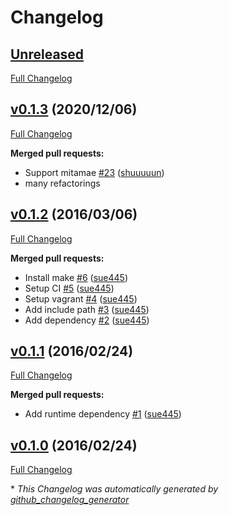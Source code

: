 # Changelog

## [Unreleased](https://github.com/sue445/itamae-plugin-recipe-tmux/tree/HEAD)
[Full Changelog](https://github.com/sue445/itamae-plugin-recipe-tmux/compare/v0.1.3...HEAD)

## [v0.1.3](https://github.com/sue445/itamae-plugin-recipe-tmux/tree/v0.1.3) (2020/12/06)
[Full Changelog](https://github.com/sue445/itamae-plugin-recipe-tmux/compare/v0.1.2...v0.1.3)

**Merged pull requests:**

- Support mitamae [\#23](https://github.com/sue445/itamae-plugin-recipe-tmux/pull/23) ([shuuuuun](https://github.com/shuuuuun))
- many refactorings

## [v0.1.2](https://github.com/sue445/itamae-plugin-recipe-tmux/tree/v0.1.2) (2016/03/06)

[Full Changelog](https://github.com/sue445/itamae-plugin-recipe-tmux/compare/v0.1.1...v0.1.2)

**Merged pull requests:**

- Install make [\#6](https://github.com/sue445/itamae-plugin-recipe-tmux/pull/6) ([sue445](https://github.com/sue445))
- Setup CI [\#5](https://github.com/sue445/itamae-plugin-recipe-tmux/pull/5) ([sue445](https://github.com/sue445))
- Setup vagrant [\#4](https://github.com/sue445/itamae-plugin-recipe-tmux/pull/4) ([sue445](https://github.com/sue445))
- Add include path [\#3](https://github.com/sue445/itamae-plugin-recipe-tmux/pull/3) ([sue445](https://github.com/sue445))
- Add dependency [\#2](https://github.com/sue445/itamae-plugin-recipe-tmux/pull/2) ([sue445](https://github.com/sue445))

## [v0.1.1](https://github.com/sue445/itamae-plugin-recipe-tmux/tree/v0.1.1) (2016/02/24)

[Full Changelog](https://github.com/sue445/itamae-plugin-recipe-tmux/compare/v0.1.0...v0.1.1)

**Merged pull requests:**

- Add runtime dependency [\#1](https://github.com/sue445/itamae-plugin-recipe-tmux/pull/1) ([sue445](https://github.com/sue445))

## [v0.1.0](https://github.com/sue445/itamae-plugin-recipe-tmux/tree/v0.1.0) (2016/02/24)

[Full Changelog](https://github.com/sue445/itamae-plugin-recipe-tmux/compare/6f95dcea0bceed45175bfc1211d5eb7a632cfc05...v0.1.0)



\* *This Changelog was automatically generated by [github_changelog_generator](https://github.com/github-changelog-generator/github-changelog-generator)*
